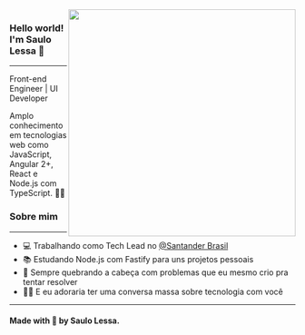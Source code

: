 <img align="right" width="400" height="400" src="https://hum-systems.com/site/templates/images/jobs/developer_m.png">


### Hello world! I'm Saulo Lessa 👾
---
Front-end Engineer | UI Developer

Amplo conhecimento em tecnologias web como JavaScript, Angular 2+, React e Node.js com TypeScript. :man_technologist:

### Sobre mim 
---

- 💻 Trabalhando como Tech Lead no [@Santander Brasil](https://www.santander.com.br)
- 📚 Estudando Node.js com Fastify para uns projetos pessoais
- 🤯 Sempre quebrando a cabeça com problemas que eu mesmo crio pra tentar resolver
- 🐱‍🏍 E eu adoraria ter uma conversa massa sobre tecnologia com você

---
#### Made with 🖤 by Saulo Lessa. 
